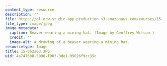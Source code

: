 ```yaml
---
content_type: resource
description: ''
file: https://ol-ocw-studio-app-production.s3.amazonaws.com/courses/15-062-data-mining-spring-2003/4a7476b85098f9833de199026f9cc35c_15-062s03.JPG
file_type: image/jpeg
image_metadata:
  caption: Beaver wearing a mining hat. (Image by Geoffrey Wilson.)
  credit: ''
  image-alt: A drawing of a beaver wearing a mining hat.
resourcetype: Image
title: 15-062s03.JPG
uid: 4a7476b8-5098-f983-3de1-99026f9cc35c
---
```

